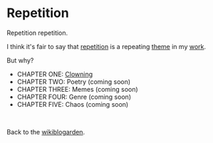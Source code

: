 # Repetition

Repetition repetition.

I think it's fair to say that [repetition](https://youtu.be/ZMklf0vUl18) is a repeating [theme](https://youtu.be/ZMklf0vUl18) in my [work](https://youtu.be/ZMklf0vUl18).

But why?

- CHAPTER ONE: [Clowning](/wikiblogarden/repetition/clowning)
- CHAPTER TWO: Poetry (coming soon)
- CHAPTER THREE: Memes (coming soon)
- CHAPTER FOUR: Genre (coming soon)
- CHAPTER FIVE: Chaos (coming soon)

<br>

Back to the [wikiblogarden](/wikiblogarden).
